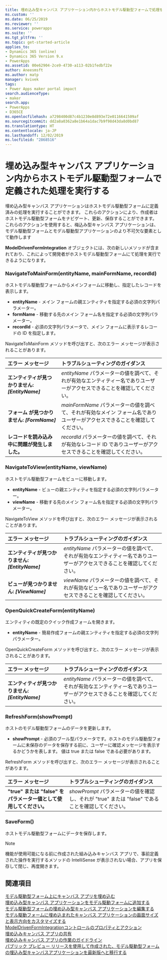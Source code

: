 ```yaml
---
title: 埋め込み型キャンバス アプリケーション内からホストモデル駆動型フォームで処理を実行する | MicrosoftDocs
ms.custom: ''
ms.date: 06/25/2019
ms.reviewer: ''
ms.service: powerapps
ms.suite: ''
ms.tgt_pltfrm: ''
ms.topic: get-started-article
applies_to:
- Dynamics 365 (online)
- Dynamics 365 Version 9.x
- PowerApps
ms.assetid: 00e62904-2ce9-4730-a113-02b1fedbf22e
author: Aneesmsft
ms.author: matp
manager: kvivek
tags:
- Power Apps maker portal impact
search.audienceType:
- maker
search.app:
- PowerApps
- D365CE
ms.openlocfilehash: a7298400d87c4b1230e8d893e72e0116641509af
ms.sourcegitcommit: dd2a8a0362a8e1b64a1dac7b9f98d43da8d0bd87
ms.translationtype: HT
ms.contentlocale: ja-JP
ms.lasthandoff: 12/02/2019
ms.locfileid: "2868516"
---
```

# <a name="perform-predefined-actions-on-the-host-model-driven-form-from-within-an-embedded-canvas-app"></a>埋め込み型キャンバス アプリケーション内からホストモデル駆動型フォームで定義された処理を実行する
埋め込み型キャンバス アプリケーションはホストモデル駆動型フォームに定義済みの処理を実行することができます。 これらのアクションにより、作成者はホストモデル駆動型フォームをナビゲート、更新、保存することができます。 これらのアクションを使用すると、梅込み型キャンバス アプリケーションは、モデル駆動型フォームとモデル駆動型アプリケーションのより不可欠な要素として動作します  

**ModelDrivenFormIntegration** オブジェクトには、次の新しいメソッドが含まれており、これによって開発者がホストモデル駆動型フォームにて処理を実行できるようになります。  
  
### <a name="navigatetomainformentityname-mainformname-recordid"></a>NavigateToMainForm(entityName, mainFormName, recordId)
ホストモデル駆動型フォームからメインフォームに移動し、指定したレコードを表示します。  
* **entityName** - メイン フォームの親エンティティを指定する必須の文字列パラメーター。  
* **formName** - 移動する先のメイン フォーム名を指定する必須の文字列パラメーター。  
* **recordId** - 必須の文字列パラメータで、メイン フォームに表示するレコードの ID を指定します。  
 
NavigateToMainForm メソッドを呼び出すと、次のエラー メッセージが表示されることがあります。
  
| エラー メッセージ | トラブルシューティングのガイダンス |
|:--------------|:-------------------------|
|**エンティティが見つかりません: *[EntityName]*** | *entityName* パラメーターの値を調べて、それが有効なエンティティー名でありユーザーがアクセスできることを確認してください。 |
|**フォーム が見つかりません: *[FormName]*** | *mainFormName* パラメーターの値を調べて、それが有効なメイン フォーム名でありユーザーがアクセスできることを確認してください。 |
|**レコードを読み込み中に問題が発生しました。** | *recordId* パラメーターの値を調べて、それが有効なレコード ID でありユーザーがアクセスできることを確認してください。 |
  
  
### <a name="navigatetoviewentityname-viewname"></a>NavigateToView(entityName, viewName)
ホストモデル駆動型フォームをビューに移動します。  
* **entityName** - ビューの親エンティティを指定する必須の文字列パラメーター。  
* **viewName** - 移動する先のメイン フォーム名を指定する必須の文字列パラメーター。  
 
NavigateToView メソッドを呼び出すと、次のエラー メッセージが表示されることがあります。
  
| エラー メッセージ | トラブルシューティングのガイダンス |
|:--------------|:-------------------------|
|**エンティティが見つかりません: *[EntityName]*** | *entityName* パラメーターの値を調べて、それが有効なエンティティー名でありユーザーがアクセスできることを確認してください。 |
|**ビューが見つかりません: *[ViewName]*** | *viewName* パラメーターの値を調べて、それが有効なビュー名でありユーザーがアクセスできることを確認してください。 |
  
  
### <a name="openquickcreateformentityname"></a>OpenQuickCreateForm(entityName)  
エンティティの既定のクイック作成フォームを開きます。  
* **entityName** - 簡易作成フォームの親エンティティを指定する必須の文字列パラメーター。  
 
OpenQuickCreateForm メソッドを呼び出すと、次のエラー メッセージが表示されることがあります。
  
| エラー メッセージ | トラブルシューティングのガイダンス |
|:--------------|:-------------------------|
|**エンティティが見つかりません: *[EntityName]*** | *entityName* パラメーターの値を調べて、それが有効なエンティティー名でありユーザーがアクセスできることを確認してください。 |
  
  
### <a name="refreshformshowprompt"></a>RefreshForm(showPrompt)  
ホストのモデル駆動型フォームのデータを更新します。  
* **showPrompt** - 必須のブール型パラメータです。ホストのモデル駆動型フォームに未保存のデータを保存する前に、ユーザーに確認メッセージを表示するかどうかを表します。 値は true または false である必要があります。
 
RefreshForm メソッドを呼び出すと、次のエラー メッセージが表示されることがあります。
  
| エラー メッセージ | トラブルシューティングのガイダンス |
|:--------------|:-------------------------|
|**"true" または "false" をパラメーター値として使用してください。** | *showPrompt* パラメーターの値を確認し、それが "true" または "false" であることを確認してください。 |
  
  
### <a name="saveform"></a>SaveForm()  
ホストモデル駆動型フォームにデータを保存します。  


> [!NOTE]
> 機能が使用可能になる前に作成された組み込みキャンバス アプリで、事前定義された操作を実行するメソッドの IntelliSense が表示されない場合、アプリを保存して閉じ、再度開きます。 

## <a name="see-also"></a>関連項目
[モデル駆動型フォーム上にキャンバス アプリを埋め込む](embed-canvas-app-in-form.md) <br />
[埋め込み型キャンバス アプリケーションをモデル駆動フォームに追加する](embedded-canvas-app-add-classic-designer.md) <br />
[モデル駆動型フォームの埋め込み型キャンバス アプリケーションを編集する](embedded-canvas-app-edit-classic-designer.md) <br />
[モデル駆動フォームに埋め込まれたキャンバス アプリケーションの画面サイズと表示方向をカスタマイズする](embedded-canvas-app-customize-screen.md) <br />
[ModelDrivenFormIntegrationコントロールのプロパティとアクション](embedded-canvas-app-properties-actions.md) <br />
[埋め込みキャンバス アプリの共有](share-embedded-canvas-app.md) <br />
[埋め込みキャンバス アプリの作業のガイドライン](embedded-canvas-app-guidelines.md) <br />
[パブリック プレビュー リリースを使用して作成された、モデル駆動型フォームの埋込み型キャンバスアプリケーションを最新版へと移行する](embedded-canvas-app-migrate-from-preview.md) <br />

